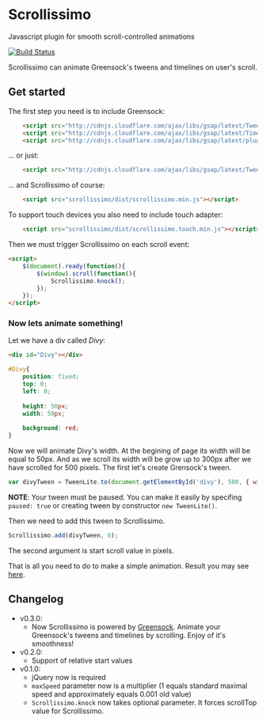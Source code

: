 # Scrollissimo
Javascript plugin for smooth scroll-controlled animations

[![Build Status][travis-image]][travis-url]

Scrollissimo can animate Greensock's tweens and timelines on user's scroll.

## Get started

The first step you need is to include Greensock:

```html
    <script src="http://cdnjs.cloudflare.com/ajax/libs/gsap/latest/TweenLite.min.js"></script>
    <script src="http://cdnjs.cloudflare.com/ajax/libs/gsap/latest/TimelineLite.min.js"></script>
    <script src="http://cdnjs.cloudflare.com/ajax/libs/gsap/latest/plugins/CSSPlugin.min.js"></script>
```

... or just:

```html
    <script src="http://cdnjs.cloudflare.com/ajax/libs/gsap/latest/TweenMax.min.js"></script>
```

... and Scrollissimo of course:

```html
    <script src="scrollissimo/dist/scrollissimo.min.js"></script>
```

To support touch devices you also need to include touch adapter:

```html
    <script src="scrollissimo/dist/scrollissimo.touch.min.js"></script>
```

Then we must trigger Scrollissimo on each scroll event:

```html
<script>
    $(document).ready(function(){
        $(window).scroll(function(){
            Scrollissimo.knock();
        });
    });
</script>
```

### Now lets animate something!
Let we have a div called *Divy*:

```html
<div id="Divy"></div>
```
```css
#Divy{
    position: fixed;
    top: 0;
    left: 0;
    
    height: 50px;
    width: 50px;
    
    background: red;
}
```

Now we will animate Divy's width. At the begining of page its width will be equal to 50px. And as we scroll its width will be grow up to 300px after we have scrolled for 500 pixels.
The first let's create Grensock's tween.

```js
var divyTween = TweenLite.to(document.getElementById('divy'), 500, { width: 300, paused: true });
```

**NOTE**: Your tween must be paused. You can make it easily by specifing  ```paused: true``` or creating tween by constructor ```new TweenLite()```.

Then we need to add this tween to Scrollissimo.

```js
Scrollissimo.add(divyTween, 0);
```

The second argument is start scroll value in pixels.

That is all you need to do to make a simple animation. Result you may see [here](https://jsfiddle.net/7d9kxpe1/2/).

## Changelog
 * v0.3.0:
    * Now Scrollissimo is powered by [Greensock](http://greensock.com/). Animate your Greensock's tweens and timelines by scrolling. Enjoy of it's smoothness!
 * v0.2.0:
    * Support of relative start values
 * v0.1.0:
    * jQuery now is required
    * ```maxSpeed``` parameter now is a multiplier (1 equals standard maximal speed and approximately equals 0.001 old value)
    * ```Scrollissimo.knock``` now takes optional parameter. It forces scrollTop value for Scrollissimo.
    
[travis-url]: http://travis-ci.org/Promo/scrollissimo
[travis-image]: http://img.shields.io/travis/Promo/scrollissimo.svg?branch=master&style=flat